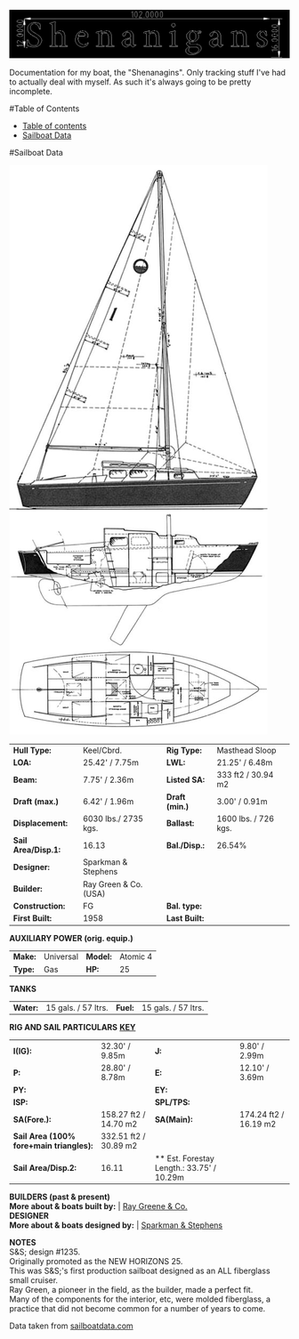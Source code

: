 ![](drawings/Title.png)

Documentation for my boat, the "Shenanagins". Only tracking stuff I've had to actually deal with myself.
As such it's always going to be pretty incomplete.

#Table of Contents

 * [Table of contents](#table-of-contents)
 * [Sailboat Data](#sailboat-data)

#Sailboat Data

![Sadly the highest rez diagram I could find](drawings/new_horizons_26_drawing.jpg)

|||||
---|---|---|---  
**Hull Type:** |  Keel/Cbrd. | **Rig Type:** |  Masthead Sloop  
**LOA:** |  25.42' / 7.75m | **LWL:** |  21.25' / 6.48m  
**Beam:** |  7.75' / 2.36m | **Listed SA:** |  333 ft2 / 30.94 m2  
**Draft (max.)** |  6.42' / 1.96m | **Draft (min.)** |  3.00' / 0.91m  
**Displacement:** |  6030 lbs./ 2735 kgs. | **Ballast:** |  1600 lbs. / 726 kgs.  
**Sail Area/Disp.1:** |  16.13 | **Bal./Disp.:** |  26.54% | **Disp./Len.:** |   280.54  
**Designer:** |  Sparkman & Stephens  
**Builder:** |  Ray Green & Co.(USA)  
**Construction:** |  FG | **Bal. type:** |    
**First Built:** |  1958 | **Last Built:** |   | **# Built:** |  175  

**AUXILIARY POWER (orig. equip.)**  

|||||
---|---|---|---  
**Make:** |  Universal | **Model:** |  Atomic 4  
**Type:** |  Gas | **HP:** |  25  

**TANKS**  

|||||
---|---|---|---  
**Water:** |  15 gals. / 57 ltrs. | **Fuel:** |  15 gals. / 57 ltrs.  
  
**RIG AND SAIL PARTICULARS**  [**KEY**](http://sailboatdata.com/rig_diagram.htm "Rig and Sail Key Diagram" )  

|||||
---|---|---|---  
**I(IG):** |  32.30' / 9.85m | **J:** |  9.80' / 2.99m  
**P:** |  28.80' / 8.78m | **E:** |  12.10' / 3.69m  
**PY:** |   | **EY:** |    
**ISP:** |   | **SPL/TPS:** |    
**SA(Fore.):** |  158.27 ft2 / 14.70 m2 | **SA(Main):** |   174.24 ft2 / 16.19 m2  
**Sail Area (100% fore+main triangles):** |   332.51 ft2 / 30.89 m2  
**Sail Area/Disp.2:** |  16.11 | ** Est. Forestay Length.: 33.75' / 10.29m  
**BUILDERS (past & present)**  
**More about & boats built by:**  |  [Ray Greene & Co.](http://sailboatdata.com/view_builder.asp?builder_id=99)  
**DESIGNER**  
**More about & boats designed by:**  |  [ Sparkman & Stephens](http://sailboatdata.com/view_designer.asp?designer_id=12)  

**NOTES**  
S&amp;S; design #1235.  
Originally promoted as the NEW HORIZONS 25.  
This was S&amp;S;'s first production sailboat designed as an ALL fiberglass
small cruiser.  
Ray Green, a pioneer in the field, as the builder, made a perfect fit.  
Many of the components for the interior, etc, were molded fiberglass, a
practice that did not become common for a number of years to come.

Data taken from [sailboatdata.com](http://sailboatdata.com/viewrecord.asp?class_id=2925)
